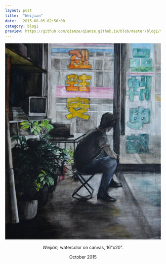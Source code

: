 ```yaml
---
layout: post
title:  "Weijian"
date:   2015-08-05 02:56:00
category: blog1
preview: https://github.com/qianze/qianze.github.io/blob/master/blog1/thumbnails/Weijian.jpg?raw=true
---
```

<center>
<img src ="https://github.com/qianze/qianze.github.io/blob/master/blog1/images/Weijian.jpg?raw=true"><br>

<i>Weijian,</i> watercolor on canvas, 16"x20".

October 2015
</center>

